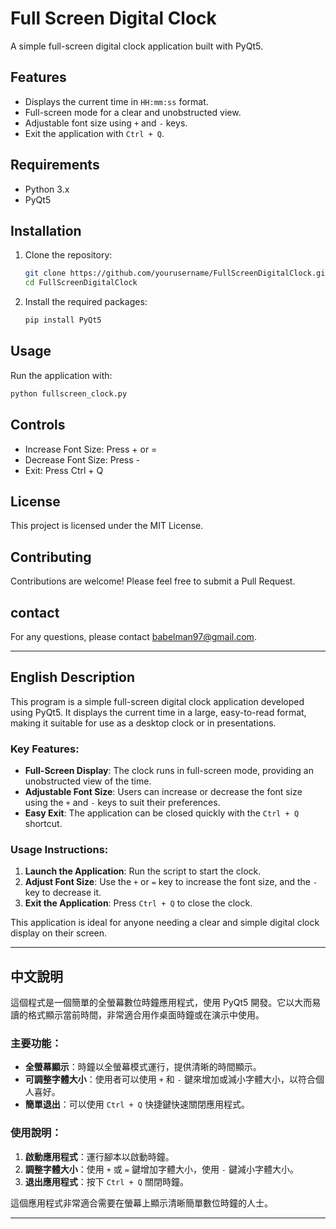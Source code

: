 # Full Screen Digital Clock

A simple full-screen digital clock application built with PyQt5.

## Features

- Displays the current time in `HH:mm:ss` format.
- Full-screen mode for a clear and unobstructed view.
- Adjustable font size using `+` and `-` keys.
- Exit the application with `Ctrl + Q`.

## Requirements

- Python 3.x
- PyQt5

## Installation

1. Clone the repository:

   ```bash
   git clone https://github.com/yourusername/FullScreenDigitalClock.git
   cd FullScreenDigitalClock

2. Install the required packages:

   ```bash
   pip install PyQt5

## Usage

Run the application with:

  ```bash
  python fullscreen_clock.py
  ```

## Controls

- Increase Font Size: Press + or =
- Decrease Font Size: Press -
- Exit: Press Ctrl + Q

## License
This project is licensed under the MIT License.

## Contributing
Contributions are welcome! Please feel free to submit a Pull Request.

## contact
For any questions, please contact <babelman97@gmail.com>.


---

## English Description

This program is a simple full-screen digital clock application developed using PyQt5. It displays the current time in a large, easy-to-read format, making it suitable for use as a desktop clock or in presentations.

### Key Features:

- **Full-Screen Display**: The clock runs in full-screen mode, providing an unobstructed view of the time.
- **Adjustable Font Size**: Users can increase or decrease the font size using the `+` and `-` keys to suit their preferences.
- **Easy Exit**: The application can be closed quickly with the `Ctrl + Q` shortcut.

### Usage Instructions:

1. **Launch the Application**: Run the script to start the clock.
2. **Adjust Font Size**: Use the `+` or `=` key to increase the font size, and the `-` key to decrease it.
3. **Exit the Application**: Press `Ctrl + Q` to close the clock.

This application is ideal for anyone needing a clear and simple digital clock display on their screen.

---

## 中文說明

這個程式是一個簡單的全螢幕數位時鐘應用程式，使用 PyQt5 開發。它以大而易讀的格式顯示當前時間，非常適合用作桌面時鐘或在演示中使用。

### 主要功能：

- **全螢幕顯示**：時鐘以全螢幕模式運行，提供清晰的時間顯示。
- **可調整字體大小**：使用者可以使用 `+` 和 `-` 鍵來增加或減小字體大小，以符合個人喜好。
- **簡單退出**：可以使用 `Ctrl + Q` 快捷鍵快速關閉應用程式。

### 使用說明：

1. **啟動應用程式**：運行腳本以啟動時鐘。
2. **調整字體大小**：使用 `+` 或 `=` 鍵增加字體大小，使用 `-` 鍵減小字體大小。
3. **退出應用程式**：按下 `Ctrl + Q` 關閉時鐘。

這個應用程式非常適合需要在螢幕上顯示清晰簡單數位時鐘的人士。

---

